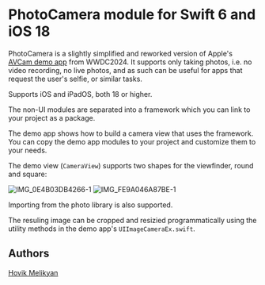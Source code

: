 # PhotoCamera module for Swift 6 and iOS 18

PhotoCamera is a slightly simplified and reworked version of Apple's [AVCam demo app](https://developer.apple.com/documentation/avfoundation/avcam-building-a-camera-app) from WWDC2024. It supports only taking photos, i.e. no video recording, no live photos, and as such can be useful for apps that request the user's selfie, or similar tasks.

Supports iOS and iPadOS, both 18 or higher.

The non-UI modules are separated into a framework which you can link to your project as a package.

The demo app shows how to build a camera view that uses the framework. You can copy the demo app modules to your project and customize them to your needs.

The demo view (`CameraView`) supports two shapes for the viewfinder, round and square:

![IMG_0E4B03DB4266-1](https://github.com/user-attachments/assets/10a23bc3-b318-4b5d-a41b-587f306ac71e) ![IMG_FE9A046A87BE-1](https://github.com/user-attachments/assets/a0ac58d5-65e2-45b9-97f3-d85bf10e8538)

Importing from the photo library is also supported.

The resuling image can be cropped and resizied programmatically using the utility methods in the demo app's `UIImageCameraEx.swift`.

## Authors

[Hovik Melikyan](https://github.com/crontab)
